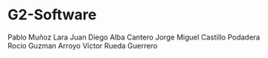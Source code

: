 # G2-Software
Pablo Muñoz Lara
Juan Diego Alba Cantero
Jorge Miguel Castillo Podadera
Rocio Guzman Arroyo
Víctor Rueda Guerrero